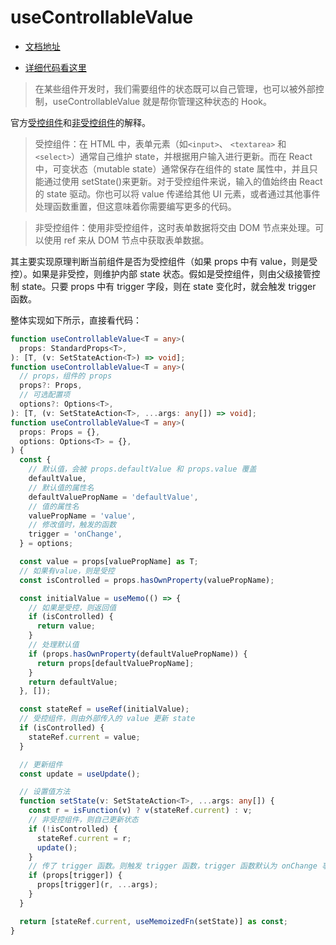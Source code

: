 # useControllableValue

- [文档地址](https://ahooks.js.org/zh-CN/hooks/use-controllable-value)

- [详细代码看这里](https://github.com/GpingFeng/hooks/blob/guangping%2Fread-code/packages/hooks/src/useControllableValue/index.ts)

> 在某些组件开发时，我们需要组件的状态既可以自己管理，也可以被外部控制，useControllableValue 就是帮你管理这种状态的 Hook。

官方[受控组件](https://zh-hans.reactjs.org/docs/forms.html#controlled-components)和[非受控组件](https://zh-hans.reactjs.org/docs/uncontrolled-components.html)的解释。

> 受控组件：在 HTML 中，表单元素（如`<input>`、 `<textarea>` 和 `<select>`）通常自己维护 state，并根据用户输入进行更新。而在 React 中，可变状态（mutable state）通常保存在组件的 state 属性中，并且只能通过使用 setState()来更新。对于受控组件来说，输入的值始终由 React 的 state 驱动。你也可以将 value 传递给其他 UI 元素，或者通过其他事件处理函数重置，但这意味着你需要编写更多的代码。

> 非受控组件：使用非受控组件，这时表单数据将交由 DOM 节点来处理。可以使用 ref 来从 DOM 节点中获取表单数据。

其主要实现原理判断当前组件是否为受控组件（如果 props 中有 value，则是受控）。如果是非受控，则维护内部 state 状态。假如是受控组件，则由父级接管控制 state。只要 props 中有 trigger 字段，则在 state 变化时，就会触发 trigger 函数。

整体实现如下所示，直接看代码：

```ts
function useControllableValue<T = any>(
  props: StandardProps<T>,
): [T, (v: SetStateAction<T>) => void];
function useControllableValue<T = any>(
  // props，组件的 props
  props?: Props,
  // 可选配置项
  options?: Options<T>,
): [T, (v: SetStateAction<T>, ...args: any[]) => void];
function useControllableValue<T = any>(
  props: Props = {},
  options: Options<T> = {},
) {
  const {
    // 默认值，会被 props.defaultValue 和 props.value 覆盖
    defaultValue,
    // 默认值的属性名
    defaultValuePropName = 'defaultValue',
    // 值的属性名
    valuePropName = 'value',
    // 修改值时，触发的函数
    trigger = 'onChange',
  } = options;

  const value = props[valuePropName] as T;
  // 如果有value，则是受控
  const isControlled = props.hasOwnProperty(valuePropName);

  const initialValue = useMemo(() => {
    // 如果是受控，则返回值
    if (isControlled) {
      return value;
    }
    // 处理默认值
    if (props.hasOwnProperty(defaultValuePropName)) {
      return props[defaultValuePropName];
    }
    return defaultValue;
  }, []);

  const stateRef = useRef(initialValue);
  // 受控组件，则由外部传入的 value 更新 state
  if (isControlled) {
    stateRef.current = value;
  }

  // 更新组件
  const update = useUpdate();

  // 设置值方法
  function setState(v: SetStateAction<T>, ...args: any[]) {
    const r = isFunction(v) ? v(stateRef.current) : v;
    // 非受控组件，则自己更新状态
    if (!isControlled) {
      stateRef.current = r;
      update();
    }
    // 传了 trigger 函数。则触发 trigger 函数，trigger 函数默认为 onChange 事件
    if (props[trigger]) {
      props[trigger](r, ...args);
    }
  }

  return [stateRef.current, useMemoizedFn(setState)] as const;
}
```
